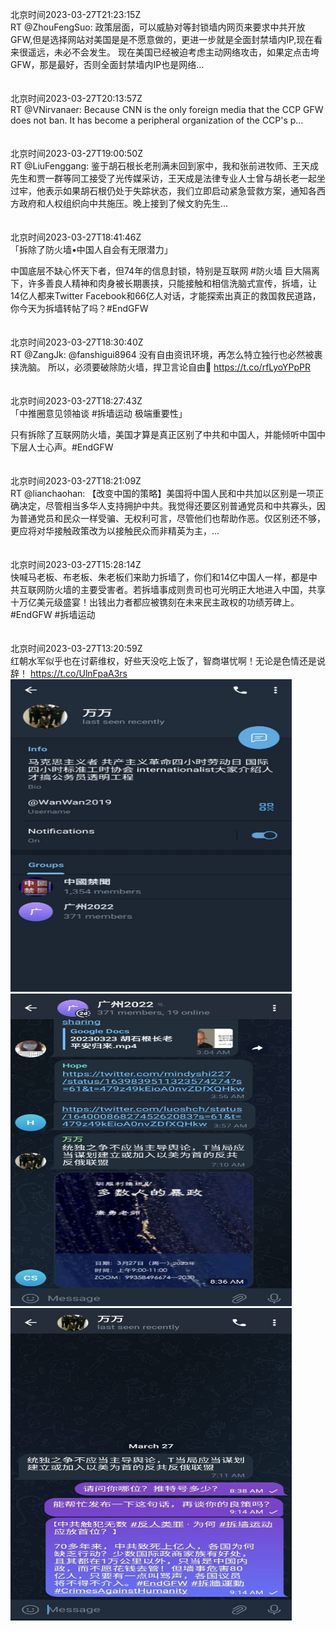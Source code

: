 北京时间2023-03-27T21:23:15Z<br>RT @ZhouFengSuo: 政策层面，可以威胁对等封锁墙内网页来要求中共开放GFW,但是选择网站对美国是是不愿意做的，更进一步就是全面封禁墙内IP,现在看来很遥远，未必不会发生。
现在美国已经被迫考虑主动网络攻击，如果定点击垮GFW，那是最好，否则全面封禁墙内IP也是网络…<br><br><br>北京时间2023-03-27T20:13:57Z<br>RT @VNirvanaer: Because CNN is the only foreign media that the CCP GFW does not ban. It has become a peripheral organization of the CCP's p…<br><br><br>北京时间2023-03-27T19:00:50Z<br>RT @LiuFenggang: 鉴于胡石根长老刑满未回到家中，我和张前进牧师、王天成先生和贾一群等同工接受了光传媒采访，王天成是法律专业人士曾与胡长老一起坐过牢，他表示如果胡石根仍处于失踪状态，我们立即启动紧急营救方案，通知各西方政府和人权组织向中共施压。晚上接到了候文豹先生…<br><br><br>北京时间2023-03-27T18:41:46Z<br>「拆除了防火墙•中国人自会有无限潜力」

中国底层不缺心怀天下者，但74年的信息封锁，特别是互联网 #防火墙 巨大隔离下，许多善良人精神和肉身被长期裹挟，只能接触和相信洗脑式宣传，拆墙，让14亿人都来Twitter Facebook和66亿人对话，才能探索出真正的救国救民道路，你今天为拆墙转帖了吗？#EndGFW<br><br><br>北京时间2023-03-27T18:30:40Z<br>RT @ZangJk: @fanshigui8964 没有自由资讯环境，再怎么特立独行也必然被裹挟洗脑。
所以，必须要破除防火墙，捍卫言论自由🙏
https://t.co/rfLyoYPpPR<br><br><br>北京时间2023-03-27T18:27:43Z<br>「中推圈意见领袖谈 #拆墙运动 极端重要性」

只有拆除了互联网防火墙，美国才算是真正区别了中共和中国人，并能倾听中国中下层人士心声。#EndGFW<br><br><br>北京时间2023-03-27T18:21:09Z<br>RT @lianchaohan: 【改变中国的策略】美国将中国人民和中共加以区别是一项正确决定，尽管相当多华人支持拥护中共。我觉得还要区别普通党员和中共寡头，因为普通党员和民众一样受骗、无权利可言，尽管他们也帮助作恶。仅区别还不够，更应将对华接触政策改为以接触民众而非精英为主，…<br><br><br>北京时间2023-03-27T15:28:14Z<br>快喊马老板、布老板、朱老板们来助力拆墙了，你们和14亿中国人一样，都是中共互联网防火墙的主要受害者。若拆墙事成则贵司也可光明正大地进入中国，共享十万亿美元级盛宴！出钱出力者都应被镌刻在未来民主政权的功绩芳碑上。
#EndGFW #拆墙运动<br><br><br>北京时间2023-03-27T13:20:59Z<br>红朝水军似乎也在讨薪维权，好些天没吃上饭了，智商堪忧啊！无论是色情还是说辞！ https://t.co/UlnFpaA3rs<br><img src='/temp/image/2023/w-Month-3/1640222360866521088_0.jpg' width='450' height='500'><img src='/temp/image/2023/w-Month-3/1640222360866521088_1.jpg' width='450' height='500'><img src='/temp/image/2023/w-Month-3/1640222360866521088_2.jpg' width='450' height='500'><br><br>